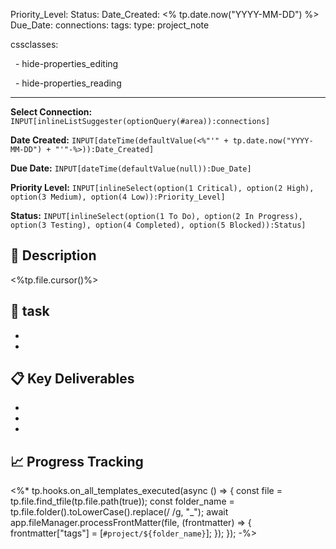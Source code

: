 
Priority_Level:
Status:
Date_Created: <% tp.date.now("YYYY-MM-DD") %>
Due_Date:
connections:
tags:
type: project_note

cssclasses:

  - hide-properties_editing

  - hide-properties_reading

---

  
  

**Select Connection:** `INPUT[inlineListSuggester(optionQuery(#area)):connections]`

**Date Created:** `INPUT[dateTime(defaultValue(<%"'" + tp.date.now("YYYY-MM-DD") + "'"-%>)):Date_Created]`

**Due Date:** `INPUT[dateTime(defaultValue(null)):Due_Date]`

**Priority Level:** `INPUT[inlineSelect(option(1 Critical), option(2 High), option(3 Medium), option(4 Low)):Priority_Level]`

**Status:** `INPUT[inlineSelect(option(1 To Do), option(2 In Progress), option(3 Testing), option(4 Completed), option(5 Blocked)):Status]`

  
  
  

## 📝 Description

<%tp.file.cursor()%>

  

## 🎯 task

-

-

  

## 📋 Key Deliverables

-

-

-

  

## 📈 Progress Tracking

<%* tp.hooks.on_all_templates_executed(async () => { const file = tp.file.find_tfile(tp.file.path(true)); const folder_name = tp.file.folder().toLowerCase().replace(/ /g, "_"); await app.fileManager.processFrontMatter(file, (frontmatter) => { frontmatter["tags"] = [`#project/${folder_name}`]; }); }); -%>